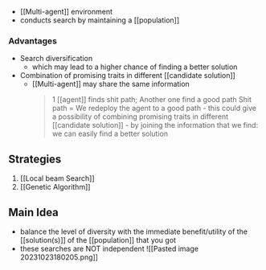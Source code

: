 - [[Multi-agent]] environment
- conducts search by maintaining a [[population]]

### Advantages
- Search diversification
	- which may lead to a higher chance of finding a better solution
- Combination of promising traits in different [[candidate solution]]
	- [[Multi-agent]] may share the same information
		> 1 [[agent]] finds shit path; Another one find a good path
		> 		Shit path = We redeploy the agent to a good path - this could give a possibility of combining promising traits in different [[candidate solution]] - by joining the information that we find: we can easily find a better solution

## Strategies
1. [[Local beam Search]]
2. [[Genetic Algorithm]]

## Main Idea
- balance the level of diversity with the immediate benefit/utility of the [[solution(s)]] of the [[population]] that you got
- these searches are NOT independent
![[Pasted image 20231023180205.png]]